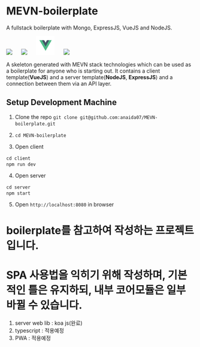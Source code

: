 # MEVN-boilerplate
A fullstack boilerplate with Mongo, ExpressJS, VueJS and NodeJS.

<img src="https://encrypted-tbn0.gstatic.com/images?q=tbn:ANd9GcSOOiKh1Xk5RDZFKPkVXYfi8U-t2cuotiAOR7G_7w_HWXfV02TMnd9wnVM" height="50" /> &nbsp;&nbsp;&nbsp;&nbsp;&nbsp;<img src="https://i.cloudup.com/zfY6lL7eFa-3000x3000.png" height="50" /> &nbsp;&nbsp;&nbsp;&nbsp;&nbsp;<img src="/docs/Vue.js_Logo.svg.png" height="50" />  &nbsp;&nbsp;&nbsp;&nbsp;&nbsp;<img src="https://upload.wikimedia.org/wikipedia/commons/7/7e/Node.js_logo_2015.svg" height="50" /> 

A skeleton generated with MEVN stack technologies which can be used as a boilerplate for anyone who is starting out. It contains a client template(**VueJS**) and a server template(**NodeJS**, **ExpressJS**) and a connection between them via an API layer.


## Setup Development Machine
1. Clone the repo `git clone git@github.com:anaida07/MEVN-boilerplate.git`

2. `cd MEVN-boilerplate`

3. Open client
```
cd client
npm run dev
```

4. Open server
```
cd server
npm start
```

5. Open `http://localhost:8080` in browser

# boilerplate를 참고하여 작성하는 프로젝트입니다.
# SPA 사용법을 익히기 위해 작성하며, 기본적인 틀은 유지하되, 내부 코어모듈은 일부 바뀔 수 있습니다.
1. server web lib : koa js(완료)
2. typescript : 적용예정
3. PWA : 적용예정
